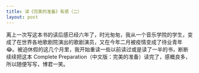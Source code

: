 ```yaml
---
title: 读《完美的准备》有感（二）
layout: post
---
```


离上一次写这本书的读后感已经六年了，时光匆匆，我从一个音乐学院的学生，变成了在世界各地歌剧院演出的歌剧演员，又在今年二月被疫情变成了待业青年😂。被迫休假的这几个月里，我开始重读一些以前读过或是读了一半的书，断断续续把这本 Complete Preparation（中文版：完美的准备）读完了，感概良多，所以随便写写，博君一笑。



